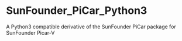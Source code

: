 # SunFounder_PiCar_Python3
A Python3 compatible derivative of the SunFounder PiCar package for SunFounder Picar-V
